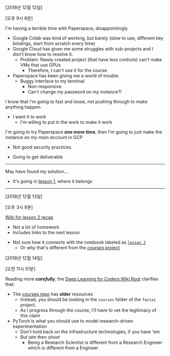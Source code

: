 [2018년 12월 12일]

[오후 9시 8분]

I'm having a terrible time with Paperspace, disappointingly.
* Google Colab was kind of working, but barely (slow to use, different key bindings,
  start from scratch every time)
* Google Cloud has given me some struggles with sub-projects and I don't know how
  to resolve it.
	- Problem: Newly created project (that have less controls) can't make VMs that
	  use GPUs
		* Therefore, I can't use it for the course
* Paperspace has been giving me a world of trouble:
  - Buggy interface to my terminal
	- Non-responsive
	- Can't change my password on my instance?!

I know that I'm going to fast and loose, not pushing through to make anything
  happen.
* I want it to work
  + I'm willing to put in the work to make it work

I'm going to try Paperspace __one more time__, then I'm going to just make the
 instance on my _main account_ in GCP
- Not good security practices.
+ Going to get deliverable

---

May have found my solution...

* It's going in [lesson 1](./lesson1.md), where it belongs

---

[2018년 12월 13일]

[오후 3시 8분]

[Wiki for lesson 2 recap](https://forums.fast.ai/t/wiki-lesson-2/9399)
+ Not a lot of homework
+ Includes links to the next lesson
- Not sure how it connects with the notebook labeled as [`lesson 2`](https://github.com/fastai/fastai/tree/master/courses/dl1)
  - Or why that's different from the [_courses_ project](https://github.com/fastai/courses/tree/master/deeplearning1/nbs)


[2018년 12월 14일]

[오전 11시 51분]

Reading more *__carefully__*, the [Deep Learning for Coders Wiki Root](https://forums.fast.ai/t/part-1-faq/10330) clarifies that:
* The [courses repo](https://github.com/fastai/courses/tree/master/deeplearning1) has __older__ resources
  + Instead, you should be looking in the `courses` folder of the `fastai` project.
  * As I progress through the course, I'll have to vet the legitimacy of this claim
* PyTorch is what you should use to model research-driven experimentation
  + Don't hold back on the infrastructure technologies, if you have 'em
  + But _aim_ then _shoot_
    * Being a Research Scientist is different from a Research Engineer which is different from a Engineer

